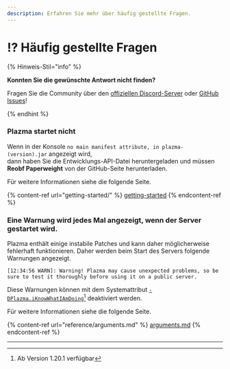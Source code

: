 ```yaml
---
description: Erfahren Sie mehr über häufig gestellte Fragen.
---
```


# ⁉️ Häufig gestellte Fragen

{% Hinweis-Stil="info" %}

**Konnten Sie die gewünschte Antwort nicht finden?**

Fragen Sie die Community über den [offiziellen Discord-Server](https://discord.gg/MmfC52K8A8) oder [GitHub Issues](https://github.com/PlazmaMC/PlazmaBukkit/issues)!

{% endhint %}

### Plazma startet nicht

Wenn in der Konsole `no main manifest attribute, in plazma-(version).jar` angezeigt wird,\
dann haben Sie die Entwicklungs-API-Datei heruntergeladen und müssen **Reobf Paperweight** von der GitHub-Seite herunterladen.

Für weitere Informationen siehe die folgende Seite.

{% content-ref url="getting-started/" %}
[getting-started](getting-started#id-2)
{% endcontent-ref %}

### Eine Warnung wird jedes Mal angezeigt, wenn der Server gestartet wird.

Plazma enthält einige instabile Patches und kann daher möglicherweise fehlerhaft funktionieren. Daher werden beim Start des Servers folgende Warnungen angezeigt.

```log
[12:34:56 WARN]: Warning! Plazma may cause unexpected problems, so be sure to test it thoroughly before using it on a public server.
```

Diese Warnungen können mit dem Systemattribut [`-DPlazma.iKnowWhatIAmDoing`](#user-content-fn-1)[^1] deaktiviert werden.

Für weitere Informationen siehe die folgende Seite.

{% content-ref url="reference/arguments.md" %}
[arguments.md](reference/arguments.md#plazma.iknowwhatiamdoing)
{% endcontent-ref %}

***

[^1]: Ab Version 1.20.1 verfügbar
